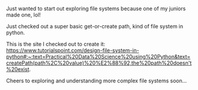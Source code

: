 Just wanted to start out exploring file systems because one of my juniors made one, lol!

Just checked out a super basic get-or-create path, kind of file system in python.

This is the site I checked out to create it: https://www.tutorialspoint.com/design-file-system-in-python#:~:text=Practical%20Data%20Science%20using%20Python&text=createPath(path%2C%20value)%20%E2%88%92,the%20path%20doesn't%20exist.

Cheers to exploring and understanding more complex file systems soon...

